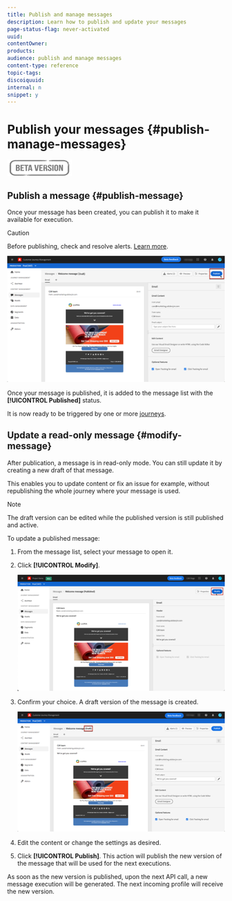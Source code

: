 ```yaml
---
title: Publish and manage messages
description: Learn how to publish and update your messages
page-status-flag: never-activated
uuid: 
contentOwner:
products:
audience: publish and manage messages
content-type: reference
topic-tags: 
discoiquuid:
internal: n
snippet: y
---
```

# Publish your messages {#publish-manage-messages}

![](assets/do-not-localize/badge.png)

## Publish a message {#publish-message}

Once your message has been created, you can publish it to make it available for execution.

>[!CAUTION]
>
>Before publishing, check and resolve alerts. [Learn more](alerts.md).

![](assets/publish-message.png)

Once your message is published, it is added to the message list with the **[!UICONTROL Published]** status.

It is now ready to be triggered by one or more [journeys](building-journeys/journey.md).

## Update a read-only message {#modify-message}

After publication, a message is in read-only mode. You can still update it by creating a new draft of that message.

This enables you to update content or fix an issue for example, without republishing the whole journey where your message is used.

>[!NOTE]
>
>The draft version can be edited while the published version is still published and active.

To update a published message:

1. From the message list, select your message to open it.

1. Click **[!UICONTROL Modify]**.

    ![](assets/message-modify.png)

1. Confirm your choice. A draft version of the message is created.

    ![](assets/message-modify-v2.png)

1. Edit the content or change the settings as desired.
1. Click **[!UICONTROL Publish]**. This action will publish the new version of the message that will be used for the next executions.

As soon as the new version is published, upon the next API call, a new message execution will be generated. The next incoming profile will receive the new version.

<!--For batch messages, the audience/segment being processed in the previous execution will not be affected by the new version. Only the next incoming API call with an audience/segment will generate a new message execution with the new version.-->
